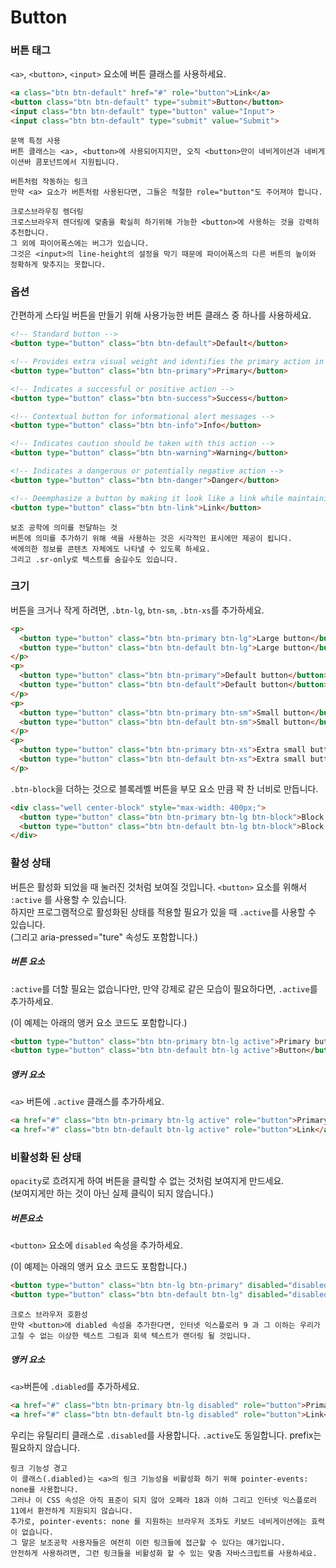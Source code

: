 # Button



### 버튼 태그
`<a>`, `<button>`, `<input>` 요소에 버튼 클래스를 사용하세요.


```html
<a class="btn btn-default" href="#" role="button">Link</a>
<button class="btn btn-default" type="submit">Button</button>
<input class="btn btn-default" type="button" value="Input">
<input class="btn btn-default" type="submit" value="Submit">
```

```
문맥 특정 사용
버튼 클래스는 <a>, <button>에 사용되어지지만, 오직 <button>만이 네비게이션과 네비게이션바 콤포넌트에서 지원됩니다.
```
```
버튼처럼 작동하는 링크
만약 <a> 요소가 버튼처럼 사용된다면, 그들은 적절한 role="button"도 주어져야 합니다.
```
```
크로스브라우징 렝더링
크로스브라우저 렌더링에 맞춤을 확실히 하기위해 가능한 <button>에 사용하는 것을 강력히 추천합니다.
그 외에 파이어폭스에는 버그가 있습니다.
그것은 <input>의 line-height의 설정을 막기 때문에 파이어폭스의 다른 버튼의 높이와 정확하게 맞추지는 못합니다.
```

### 옵션

간편하게 스타일 버튼을 만들기 위해 사용가능한 버튼 클래스 중 하나를 사용하세요.


```html
<!-- Standard button -->
<button type="button" class="btn btn-default">Default</button>

<!-- Provides extra visual weight and identifies the primary action in a set of buttons -->
<button type="button" class="btn btn-primary">Primary</button>

<!-- Indicates a successful or positive action -->
<button type="button" class="btn btn-success">Success</button>

<!-- Contextual button for informational alert messages -->
<button type="button" class="btn btn-info">Info</button>

<!-- Indicates caution should be taken with this action -->
<button type="button" class="btn btn-warning">Warning</button>

<!-- Indicates a dangerous or potentially negative action -->
<button type="button" class="btn btn-danger">Danger</button>

<!-- Deemphasize a button by making it look like a link while maintaining button behavior -->
<button type="button" class="btn btn-link">Link</button>
```

```
보조 공학에 의미를 전달하는 것
버튼에 의미를 추가하기 위해 색을 사용하는 것은 시각적인 표시에만 제공이 됩니다.
색에의한 정보를 콘텐츠 자체에도 나타낼 수 있도록 하세요.
그리고 .sr-only로 텍스트를 숨길수도 있습니다.
```

### 크기

버튼을 크거나 작게 하려면, `.btn-lg`, `btn-sm`, `.btn-xs`를 추가하세요.


```html
<p>
  <button type="button" class="btn btn-primary btn-lg">Large button</button>
  <button type="button" class="btn btn-default btn-lg">Large button</button>
</p>
<p>
  <button type="button" class="btn btn-primary">Default button</button>
  <button type="button" class="btn btn-default">Default button</button>
</p>
<p>
  <button type="button" class="btn btn-primary btn-sm">Small button</button>
  <button type="button" class="btn btn-default btn-sm">Small button</button>
</p>
<p>
  <button type="button" class="btn btn-primary btn-xs">Extra small button</button>
  <button type="button" class="btn btn-default btn-xs">Extra small button</button>
</p>
```

`.btn-block`을 더하는 것으로 블록레벨 버튼을 부모 요소 만큼 꽉 찬 너비로 만듭니다.

```html
<div class="well center-block" style="max-width: 400px;">
  <button type="button" class="btn btn-primary btn-lg btn-block">Block level button</button>
  <button type="button" class="btn btn-default btn-lg btn-block">Block level button</button>
</div>
```

### 활성 상태

버튼은 활성화 되었을 때 눌러진 것처럼 보여질 것입니다. `<button>` 요소를 위해서 `:active` 를 사용할 수 있습니다.  
하지만 프로그램적으로 활성화된 상태를 적용할 필요가 있을 때 `.active`를 사용할 수 있습니다.  
(그리고 aria-pressed="ture" 속성도 포함합니다.)

##### 버튼 요소

`:active`를 더할 필요는 없습니다만, 만약 강제로 같은 모습이 필요하다면, `.active`를 추가하세요.

(이 예제는 아래의 앵커 요소 코드도 포함합니다.)

```html
<button type="button" class="btn btn-primary btn-lg active">Primary button</button>
<button type="button" class="btn btn-default btn-lg active">Button</button>
```

##### 앵커 요소

`<a>` 버튼에 `.active` 클래스를 추가하세요.

```html
<a href="#" class="btn btn-primary btn-lg active" role="button">Primary link</a>
<a href="#" class="btn btn-default btn-lg active" role="button">Link</a>
```

### 비활성화 된 상태

`opacity`로 흐려지게 하여 버튼을 클릭할 수 없는 것처럼 보여지게 만드세요.  
(보여지게만 하는 것이 아닌 실제 클릭이 되지 않습니다.)

##### 버튼요소

`<button>` 요소에 `disabled` 속성을 추가하세요.

(이 예제는 아래의 앵커 요소 코드도 포함합니다.)

```html
<button type="button" class="btn btn-lg btn-primary" disabled="disabled">Primary button</button>
<button type="button" class="btn btn-default btn-lg" disabled="disabled">Button</button>
```

```
크로스 브라우저 호환성
만약 <button>에 diabled 속성을 추가한다면, 인터넷 익스플로러 9 과 그 이하는 우리가 고칠 수 없는 이상한 텍스트 그림과 회색 텍스트가 랜더링 될 것입니다.
```

##### 앵커 요소

`<a>`버튼에 `.diabled`를 추가하세요.

```html
<a href="#" class="btn btn-primary btn-lg disabled" role="button">Primary link</a>
<a href="#" class="btn btn-default btn-lg disabled" role="button">Link</a>
```
우리는 유틸리티 클래스로 `.disabled`를 사용합니다. `.active`도 동일합니다. prefix는 필요하지 않습니다.

```
링크 기능성 경고
이 클래스(.diabled)는 <a>의 링크 기능성을 비활성화 하기 위해 pointer-events: none를 사용합니다.
그러나 이 CSS 속성은 아직 표준이 되지 않아 오페라 18과 이하 그리고 인터넷 익스플로러 11에서 환전하게 지원되지 않습니다.
추가로, pointer-events: none 를 지원하는 브라우저 조차도 키보드 네비게이션에는 효력이 없습니다.
그 말은 보조공학 사용자들은 여전히 이런 링크들에 접근할 수 있다는 얘기입니다.
안전하게 사용하려면, 그런 링크들을 비활성화 할 수 있는 맞춤 자바스크립트를 사용하세요.
```
